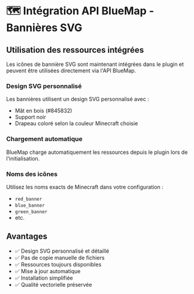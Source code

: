 # 🗺️ Intégration API BlueMap - Bannières SVG

## Utilisation des ressources intégrées

Les icônes de bannière SVG sont maintenant intégrées dans le plugin et peuvent être utilisées directement via l'API BlueMap.

### Design SVG personnalisé
Les bannières utilisent un design SVG personnalisé avec :
- Mât en bois (#845832)
- Support noir
- Drapeau coloré selon la couleur Minecraft choisie

### Chargement automatique
BlueMap charge automatiquement les ressources depuis le plugin lors de l'initialisation.

### Noms des icônes
Utilisez les noms exacts de Minecraft dans votre configuration :
- `red_banner`
- `blue_banner`
- `green_banner`
- etc.

## Avantages
- ✅ Design SVG personnalisé et détaillé
- ✅ Pas de copie manuelle de fichiers
- ✅ Ressources toujours disponibles
- ✅ Mise à jour automatique
- ✅ Installation simplifiée
- ✅ Qualité vectorielle préservée
